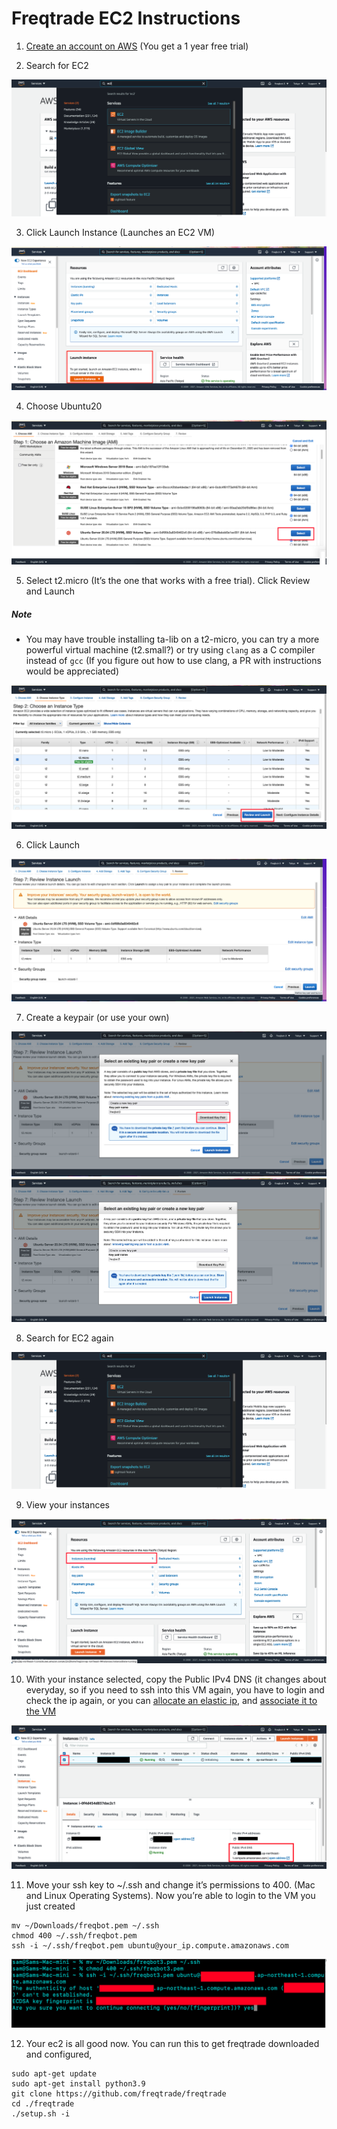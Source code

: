 # Freqtrade EC2 Instructions
1. [Create an account on AWS](https://portal.aws.amazon.com/billing/signup#/start) (You get a 1 year free trial)

2. Search for EC2

![search-ec2](./images/search-ec2.jpg)

3. Click Launch Instance (Launches an EC2 VM)

![launch instance](./images/launch-instance.jpg)

4. Choose Ubuntu20

![](./images/select-ubuntu.jpg)

5. Select t2.micro (It’s the one that works with a free trial). Click Review and Launch

##### Note

- You may have trouble installing ta-lib on a t2-micro, you can try a more powerful virtual machine (t2.small?) or try using `clang` as a C compiler instead of `gcc` (If you figure out how to use clang, a PR with instructions would be appreciated)


![](./images/t2-micro.jpg)

6. Click Launch

![](./images/launch.jpg)

7. Create a keypair (or use your own)

![](./images/download-key-pair.jpg)
![](./images/launch-instances.jpg)

8. Search for EC2 again

![](./images/search-ec2.jpg)

9. View your instances

![](./images/select-instances.jpg)

10. With your instance selected, copy the Public IPv4 DNS (it changes about everyday, so if
you need to ssh into this VM again, you have to login and check the ip again, or you can
[allocate an elastic ip](https://docs.aws.amazon.com/AWSEC2/latest/UserGuide/elastic-ip-addresses-eip.html#using-instance-addressing-eips-allocating), and [associate it to the VM](https://docs.aws.amazon.com/AWSEC2/latest/UserGuide/elastic-ip-addresses-eip.html#using-instance-addressing-eips-associating)

![](./images/ipv4.jpg)

11. Move your ssh key to ~/.ssh and change it’s permissions to 400. (Mac and Linux Operating Systems).
Now you’re able to login to the VM you just created

```
mv ~/Downloads/freqbot.pem ~/.ssh
chmod 400 ~/.ssh/freqbot.pem
ssh -i ~/.ssh/freqbot.pem ubuntu@your_ip.compute.amazonaws.com
```

![](./images/ssh.jpg)

12. Your ec2 is all good now. You can run this to get freqtrade downloaded and configured,
```
sudo apt-get update
sudo apt-get install python3.9
git clone https://github.com/freqtrade/freqtrade
cd ./freqtrade
./setup.sh -i
```

